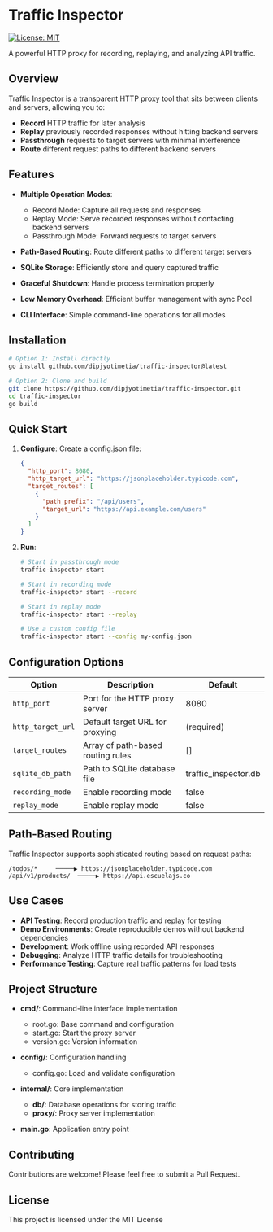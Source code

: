 # Traffic Inspector

[![License: MIT](https://img.shields.io/badge/License-MIT-yellow.svg)](https://opensource.org/licenses/MIT)

A powerful HTTP proxy for recording, replaying, and analyzing API traffic.

## Overview

Traffic Inspector is a transparent HTTP proxy tool that sits between clients and servers, allowing you to:

- **Record** HTTP traffic for later analysis
- **Replay** previously recorded responses without hitting backend servers
- **Passthrough** requests to target servers with minimal interference
- **Route** different request paths to different backend servers

## Features

- **Multiple Operation Modes**:
  - Record Mode: Capture all requests and responses
  - Replay Mode: Serve recorded responses without contacting backend servers
  - Passthrough Mode: Forward requests to target servers

- **Path-Based Routing**: Route different paths to different target servers
- **SQLite Storage**: Efficiently store and query captured traffic
- **Graceful Shutdown**: Handle process termination properly
- **Low Memory Overhead**: Efficient buffer management with sync.Pool
- **CLI Interface**: Simple command-line operations for all modes

## Installation

```bash
# Option 1: Install directly
go install github.com/dipjyotimetia/traffic-inspector@latest

# Option 2: Clone and build
git clone https://github.com/dipjyotimetia/traffic-inspector.git
cd traffic-inspector
go build
```

## Quick Start

1. **Configure**: Create a config.json file:

   ```json
   {
     "http_port": 8080,
     "http_target_url": "https://jsonplaceholder.typicode.com",
     "target_routes": [
       {
         "path_prefix": "/api/users",
         "target_url": "https://api.example.com/users"
       }
     ]
   }
   ```

2. **Run**:

   ```bash
   # Start in passthrough mode
   traffic-inspector start
   
   # Start in recording mode
   traffic-inspector start --record
   
   # Start in replay mode
   traffic-inspector start --replay
   
   # Use a custom config file
   traffic-inspector start --config my-config.json
   ```

## Configuration Options

| Option | Description | Default |
|--------|-------------|---------|
| `http_port` | Port for the HTTP proxy server | 8080 |
| `http_target_url` | Default target URL for proxying | (required) |
| `target_routes` | Array of path-based routing rules | [] |
| `sqlite_db_path` | Path to SQLite database file | traffic_inspector.db |
| `recording_mode` | Enable recording mode | false |
| `replay_mode` | Enable replay mode | false |

## Path-Based Routing

Traffic Inspector supports sophisticated routing based on request paths:

```
/todos/*     ─────▶ https://jsonplaceholder.typicode.com
/api/v1/products/  ─────▶ https://api.escuelajs.co
```

## Use Cases

- **API Testing**: Record production traffic and replay for testing
- **Demo Environments**: Create reproducible demos without backend dependencies
- **Development**: Work offline using recorded API responses
- **Debugging**: Analyze HTTP traffic details for troubleshooting
- **Performance Testing**: Capture real traffic patterns for load tests

## Project Structure

- **cmd/**: Command-line interface implementation
  - root.go: Base command and configuration
  - start.go: Start the proxy server
  - version.go: Version information

- **config/**: Configuration handling
  - config.go: Load and validate configuration

- **internal/**: Core implementation
  - **db/**: Database operations for storing traffic
  - **proxy/**: Proxy server implementation

- **main.go**: Application entry point

## Contributing

Contributions are welcome! Please feel free to submit a Pull Request.

## License

This project is licensed under the MIT License
